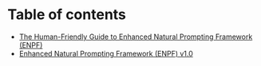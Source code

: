 # Table of contents

* [The Human-Friendly Guide to Enhanced Natural Prompting Framework (ENPF)](README.md)
* [Enhanced Natural Prompting Framework (ENPF) v1.0](spec.md)
